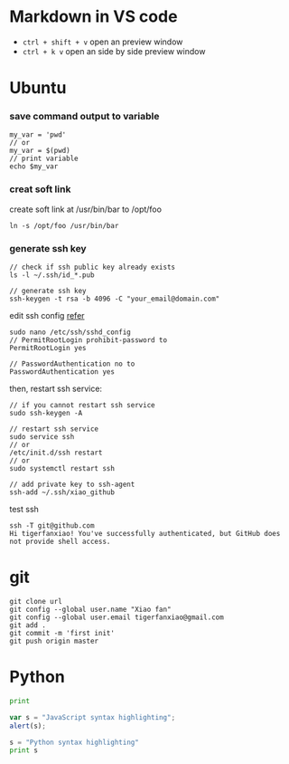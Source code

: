 # Markdown in VS code
* `ctrl + shift + v` open an preview window 
* `ctrl + k v` open an side by side preview window

# Ubuntu
### save command output to variable
```shell
my_var = 'pwd'
// or 
my_var = $(pwd)
// print variable
echo $my_var
```

### creat soft link
create soft link at /usr/bin/bar to /opt/foo
```shell 
ln -s /opt/foo /usr/bin/bar
```
### generate ssh key
```shell
// check if ssh public key already exists
ls -l ~/.ssh/id_*.pub

// generate ssh key
ssh-keygen -t rsa -b 4096 -C "your_email@domain.com"
```
edit ssh config
[refer](https://www.digitalocean.com/community/questions/error-permission-denied-publickey-when-i-try-to-ssh)
```shell
sudo nano /etc/ssh/sshd_config
// PermitRootLogin prohibit-password to 
PermitRootLogin yes 

// PasswordAuthentication no to 
PasswordAuthentication yes
```
then, restart ssh service:
```shell
// if you cannot restart ssh service
sudo ssh-keygen -A

// restart ssh service
sudo service ssh 
// or
/etc/init.d/ssh restart
// or
sudo systemctl restart ssh

// add private key to ssh-agent
ssh-add ~/.ssh/xiao_github
```
test ssh
```shell
ssh -T git@github.com
Hi tigerfanxiao! You've successfully authenticated, but GitHub does not provide shell access.
```
# git
```shell
git clone url
git config --global user.name "Xiao fan"
git config --global user.email tigerfanxiao@gmail.com 
git add .
git commit -m 'first init'
git push origin master
```
# Python
```python
print
```

```javascript
var s = "JavaScript syntax highlighting";
alert(s);
```
```python
s = "Python syntax highlighting"
print s
```